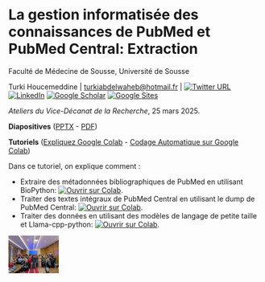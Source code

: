 # La gestion informatisée des connaissances de PubMed et PubMed Central: Extraction
Faculté de Médecine de Sousse, Université de Sousse

Turki Houcemeddine | turkiabdelwaheb@hotmail.fr | [![Twitter URL](https://img.shields.io/twitter/url/https/twitter.com/csisc1994.svg?style=social&label=Follow%20%40csisc1994)](https://twitter.com/csisc1994) [<img src="https://media.licdn.com/dms/image/v2/C560BAQHaVYd13rRz3A/company-logo_200_200/company-logo_200_200/0/1638831590218/linkedin_logo?e=2147483647&v=beta&t=HMVBiFMV-HgYXlCGY6Xk6_d_atqf3B8NDd1lVbfCRlE" alt="LinkedIn" width="20"/>](https://www.linkedin.com/in/houcemeddine-turki-80305834/) [<img src="https://upload.wikimedia.org/wikipedia/commons/c/c7/Google_Scholar_logo.svg" alt="Google Scholar" width="20"/>](https://scholar.google.ca/citations?user=u25grGjf85sC&hl=fr) [<img src="https://upload.wikimedia.org/wikipedia/commons/1/1a/Google_Sites_2020_Logo.svg" alt="Google Sites" height="20"/>](https://sites.google.com/site/houcemeddineturki)

*Ateliers du Vice-Décanat de la Recherche*, 25 mars 2025.

**Diapositives** ([PPTX](https://raw.githubusercontent.com/csisc/KnowledgeExtraction/main/Diapositives.pptx) - [PDF](https://raw.githubusercontent.com/csisc/KnowledgeExtraction/main/Diapositives.pdf))

**Tutoriels** ([Expliquez Google Colab](https://www.youtube.com/watch?v=-U0X1UCMe9k) - [Codage Automatique sur Google Colab](https://www.youtube.com/watch?v=V7RXyqFUR98))

Dans ce tutoriel, on explique comment :
* Extraire des métadonnées bibliographiques de PubMed en utilisant BioPython: [![Ouvrir sur Colab](https://colab.research.google.com/assets/colab-badge.svg)](https://colab.research.google.com/github/csisc/KnowledgeExtraction/blob/main/Extracting_Metadata_from_PubMed.ipynb).
* Traiter des textes intégraux de PubMed Central en utilisant le dump de PubMed Central: [![Ouvrir sur Colab](https://colab.research.google.com/assets/colab-badge.svg)](https://colab.research.google.com/github/csisc/KnowledgeExtraction/blob/main/Processing_Articles_from_PubMed_Central.ipynb).
* Traiter des données en utilisant des modèles de langage de petite taille et Llama-cpp-python: [![Ouvrir sur Colab](https://colab.research.google.com/assets/colab-badge.svg)](https://colab.research.google.com/github/csisc/KnowledgeExtraction/blob/main/Analyzing_Data_with_SLM.ipynb).

<div align=”center">
<img src="https://raw.githubusercontent.com/csisc/KnowledgeExtraction/main/temp_image_20250329_145154_fd732503-de29-4314-b8e4-151e96c00751.jpg.jpg" alt="Group Photo" width="100vw" />
</div>
